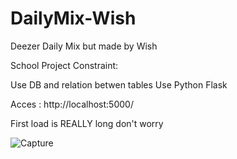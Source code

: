 # DailyMix-Wish
Deezer Daily Mix but made by Wish

School Project
Constraint:

Use DB and relation betwen tables
Use Python Flask

Acces : http://localhost:5000/

First load is REALLY long don't worry

![Capture](https://user-images.githubusercontent.com/64601123/137802025-ed449565-2465-4412-89c7-6bf0a1c90a76.PNG)
